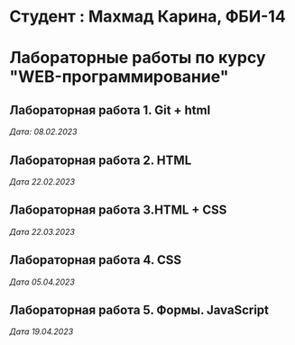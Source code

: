 # Студент : Махмад Карина, ФБИ-14

# Лабораторные работы по курсу "WEB-программирование"

## Лабораторная работа 1. Git + html

*Дата: 08.02.2023*

## Лабораторная работа 2. HTML

*Дата 22.02.2023*

## Лабораторная работа 3.HTML + CSS

*Дата 22.03.2023*

## Лабораторная работа 4. CSS

*Дата 05.04.2023*

## Лабораторная работа 5. Формы. JavaScript

*Дата 19.04.2023*
